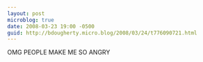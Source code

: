 ```yaml
---
layout: post
microblog: true
date: 2008-03-23 19:00 -0500
guid: http://bdougherty.micro.blog/2008/03/24/t776090721.html
---
```

OMG PEOPLE MAKE ME SO ANGRY
